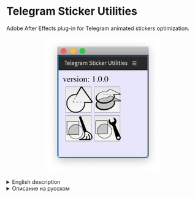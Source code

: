 # Telegram Sticker Utilities
Adobe After Effects plug-in for Telegram animated stickers optimization.

<p align="center">
  <img src="https://raw.githubusercontent.com/russdreamer/Telegram_Sticker_Utilities/master/assets/interface.jpg" width="300">
 </p>

<details><summary>English description</summary><p>

Most often we are faced with a performance problem with Telegram stickers. One of those problems is "stroke of several groups" issue.
One stroke for many groups works much slower than an individual stroke for each group. But it's quite tricky to create same view with individuals stroke. 
And if we have stroked sub-groups and sub-sub-groups it would take lifelong to optimize it manually. 
To solve those problem you can use this plug-in. It does lots of optimizations.

Also if you import .AI file from Adobe Illustrator you probably face with a problem of auto-generated "Merge Paths" which is not supported in Telegram.
It takes some time to find all Merge Paths, remove it and fix groups related to that "Merge Paths" effect. This plug-in provides Merge Paths' removing and fixing with a single click.

Download [here](https://github.com/russdreamer/Telegram_Sticker_Utilities/releases/latest).
<br>
You can also watch tutorial: https://youtu.be/oMS3YZED4mI
</p></details>

<details><summary>Описание на русском</summary><p>

Часто мы сталкиваемся с проблемой производительности стикеров для Telegram. Одной из таких проблем является проблема единой обводки для нескольких групп.
Одна обводка для нескольких групп работает медленнее, чем отдельная обводка для каждой группы. Но в случае индивидуальных обводок следующая проблема - чтобы всё выглядело, как единая обводка.
И если у нас ещё и обводка подгруппы и подгруппы другой группы, то потребуется целая жизнь, чтобы оптимизировать их вручную.
Для решения этих проблем вы можете использовать данный плагин. Он делает много оптимизаций для групп с обводкой.

Также, если вы импортируете файл .AI из Adobe Illustrator, вы, вероятно, столкнетесь с проблемой автоматически генерируемых «Merge Paths», которые не поддерживаются в Telegram. Из-за этого после рендера вы увидите кучу артефактов, которых не было при анимации.
Требуется время, чтобы найти все Merge Paths, удалить их и исправить группы, связанные с этим эффектом. Данный плагин обеспечивает безболезненное удаление и исправление Merge Paths одним кликом мыши.

Скачивать [здесь](https://github.com/russdreamer/Telegram_Sticker_Utilities/releases/latest).
<br>
Вы можете ознакомиться с уроком по этому плагину: https://youtu.be/oMS3YZED4mI
</p></details>
